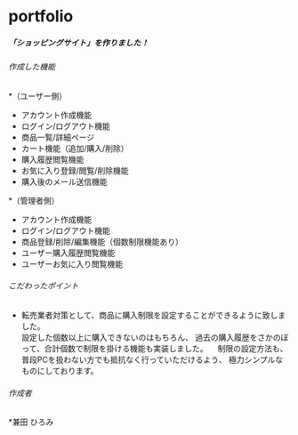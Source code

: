 # portfolio
##### 「ショッピングサイト」を作りました！

###### 作成した機能
*（ユーザー側）
* アカウント作成機能
* ログイン/ログアウト機能
* 商品一覧/詳細ページ
* カート機能（追加/購入/削除）
* 購入履歴閲覧機能
* お気に入り登録/閲覧/削除機能
* 購入後のメール送信機能

*（管理者側）
* アカウント作成機能
* ログイン/ログアウト機能
* 商品登録/削除/編集機能（個数制限機能あり）
* ユーザー購入履歴閲覧機能
* ユーザーお気に入り閲覧機能


###### こだわったポイント
* 転売業者対策として、商品に購入制限を設定することができるように致しました。  
  設定した個数以上に購入できないのはもちろん、
  過去の購入履歴をさかのぼって、合計個数で制限を掛ける機能も実装しました。
　制限の設定方法も、普段PCを扱わない方でも抵抗なく行っていただけるよう、
  極力シンプルなものにしております。


###### 作成者
*兼田 ひろみ
